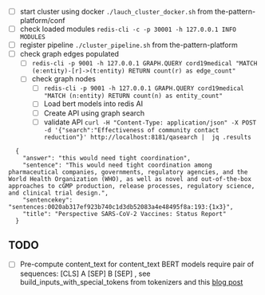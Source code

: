 

- [ ]  start cluster using docker `./lauch_cluster_docker.sh` from the-pattern-platform/conf  
- [ ]  check loaded modules `redis-cli -c -p 30001 -h 127.0.0.1 INFO MODULES`
- [ ]  register pipeline `./cluster_pipeline.sh` from the-pattern-platform
- [ ]  check graph edges populated 
	- [ ]  `redis-cli -p 9001 -h 127.0.0.1 GRAPH.QUERY cord19medical "MATCH (e:entity)-[r]->(t:entity) RETURN count(r) as edge_count"`
	- [ ]  check graph nodes
		- [ ]  `redis-cli -p 9001 -h 127.0.0.1 GRAPH.QUERY cord19medical "MATCH (n:entity) RETURN count(n) as entity_count"` 
		- [ ]  Load bert models into redis AI
		- [ ]  Create API using graph search 
		- [ ]  validate API `curl -H "Content-Type: application/json" -X POST -d '{"search":"Effectiveness of community contact reduction"}' http://localhost:8181/qasearch |  jq .results`
```
  {
    "answer": "this would need tight coordination",
    "sentence": "This would need tight coordination among pharmaceutical companies, governments, regulatory agencies, and the World Health Organization (WHO), as well as novel and out-of-the-box approaches to cGMP production, release processes, regulatory science, and clinical trial design.",
    "sentencekey": "sentences:0020ab317ef923b740c1d3db52083a4e48495f8a:193:{1x3}",
    "title": "Perspective SARS-CoV-2 Vaccines: Status Report"
  }
```

## TODO 

- [ ] Pre-compute content_text for content_text
BERT models require pair of sequences: [CLS] A [SEP] B [SEP] , see build_inputs_with_special_tokens from tokenizers and this [blog post](https://mccormickml.com/2020/03/10/question-answering-with-a-fine-tuned-BERT/)

